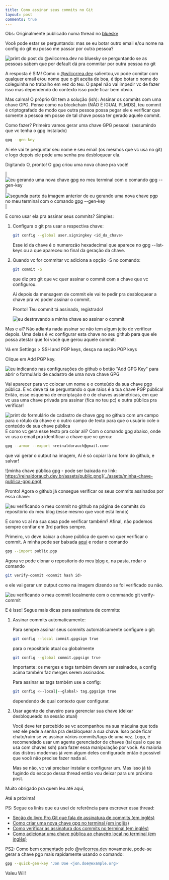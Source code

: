 ```yaml
---
title: Como assinar seus commits no Git
layout: post
comments: true
---
```


Obs: Originalmente publicado numa thread no [bluesky](https://bsky.app/profile/reinaldorauch.dev.br/post/3lgxv7m75lk2n)

Você pode estar se perguntando: mas se eu botar outro email e/ou nome na config
do git eu posso me passar por outra pessoa?

![print do post do @wilcorrea.dev no bluesky se perguntando se as pessoas sabem que por default dá pra commitar por outra pessoa no git](../assets/wilcorrea-dev-git-impersonation-problem.png)

A resposta é SIM! Como o [@wilcorrea.dev](https://bsky.app/profile/wilcorrea.dev) salientou,vc
pode comitar com qualquer email e/ou nome que o git aceita de boa, é tipo botar
o nome do coleguinha no trabalho em vez do teu. O papel não vai impedir vc de
fazer isso mas dependendo do contexto isso pode ficar bem óbvio.

Mas calma! O próprio Git tem a solução (ish): Assinar os commits com uma chave
GPG. Pense como na blockchain (NÃO É IGUAL PLMDS), teu commit é criptografado de
modo que outra pessoa possa pegar ele e verificar que somente a pessoa em posse
de tal chave possa ter gerado aquele commit.

Como fazer? Primeiro vamos gerar uma chave GPG pessoal: (assumindo que vc tenha
o gpg instalado)

```sh
gpg --gen-key
```

Aí ele vai te perguntar seu nome e seu email (os mesmos que vc usa no git) e
logo depois ele pede uma senha pra desbloquear ela.

Digitando O, pronto! O gpg criou uma nova chave pra você!

| ![eu gerando uma nova chave gpg no meu terminal com o comando gpg --gen-key](../assets/gpg-generate-keys.jpg) | ![segunda parte da imagem anterior de eu gerando uma nova chave pgp no meu terminal com o comando gpg --gen-key](../assets/gpg-generate-keys2.jpg) |

E como usar ela pra assinar seus commits? Simples:

1. Configura o git pra usar a respectiva chave:

   ```sh
   git config --global user.signingkey <id_da_chave>
   ```

   Esse id da chave é o numerozão hexadecimal que aparece no gpg --list-keys ou a
   que apareceu no final da geração da chave.

2. Quando vc for commitar vc adiciona a opção -S no comando:

   ```sh
   git commit -S
   ```

   que diz pro git que vc quer assinar o commit com a chave que vc configurou.

   Aí depois da mensagem de commit ele vai te pedir pra desbloquear a chave pra
   vc poder assinar o commit.

   Pronto! Teu commit tá assinado, registrado!

   ![eu destravando a minha chave ao assinar o commit](../assets/destravando-a-chave-no-commit.jpg)

Mas e aí? Não adianta nada assinar se não tem algum jeito de verificar depois.
Uma delas é vc configurar esta chave no seu github para que ele possa atestar
que foi você que gerou aquele commit:

Vá em Settings > SSH and PGP keys, desça na seção PGP keys

Clique em Add PGP key.

![eu indicando nas configurações do github o botão "Add GPG Key" para abrir o formulário de cadastro de uma nova chave GPG](../assets/adicionando-chave-pgp-no-github.jpg)

Vai aparecer para vc colocar um nome e o conteúdo da sua chave pgp pública.
E vc deve tá se perguntando o que raios é a tua chave PGP pública! Então, esse
esquema de encriptação é o de chaves assimétricas, em que vc usa uma chave
privada pra assinar (fica no teu pc) e outra pública pra verificar!

![print do formulário de cadastro de chave gpg no github com um campo para o rótulo da chave e o outro campo de texto para que o usuário cole o conteúdo de sua chave pública](../assets/formulario-de-cadastro-de-chave-gpg-github.jpg)
E como vc gera esse texto pra colar ali? Com o comando gpg abaixo, onde vc usa
o email pra identificar a chave que vc gerou:

```sh
gpg --armor --export <reinaldorauch@gmail.com>
```

que vai gerar o output na imagem, Aí é só copiar lá no form do github, e salvar!

![minha chave pública gpg - pode ser baixada no link: https://reinaldorauch.dev.br/assets/public.png](../assets/minha-chave-publica-gpg.png)

Pronto! Agora o github já consegue verificar os seus commits assinados por essa chave:

![eu verificando o meu commit no github na página de commits do repositório do meu blog (esse mesmo que você está lendo)](../assets/verificando-meu-commit-no-github.jpg)

E como vc aí na sua casa pode verificar também? Afinal, não podemos sempre
confiar em 3rd parties sempre.

Primeiro, vc deve baixar a chave pública de quem vc quer verificar o commit. A
minha pode ser baixada [aqui](../assets/public.pgp) e rodar o comando

```sh
gpg --import public.pgp
```

Agora vc pode clonar o repositorio do meu [blog](https://github.com/reinaldorauch/reinaldorauch.github.io)
e, na pasta, rodar o comando

```sh
git verify-commit <commit hash id>
```

e ele vai gerar um output como na imagem dizendo se foi verificado ou não.

![eu verificando o meu commit localmente com o commando git verify-commit](../assets/verificando-commit-localmente-no-git.jpg)

E é isso! Segue mais dicas para assinatura de commits:

1. Assinar commits automaticamente:

   Para sempre assinar seus commits automaticamente configure o git:

   ```sh
   git config --local commit.gpgsign true
   ```

   para o repositório atual ou globalmente

   ```sh
   git config --global commit.gpgsign true
   ```

   Importante: os merges e tags também devem ser assinados, a config acima
   também faz merges serem assinados.

   Para assinar as tags também use a config:

   ```sh
   git config <--local|--global> tag.gpgsign true
   ```

   dependendo de qual contexto quer configurar.

2. Usar agente de chaveiro para gerenciar sua chave (deixar desbloqueado na
   sessão atual)

   Você deve ter percebido se vc acompanhou na sua máquina que toda vez ele
   pede a senha pra desbloquear a sua chave. Isso pode ficar chato/ruim se
   vc assinar vários commits/tags de uma vez. Logo, é recomendado usar um
   agente gerenciador de chaves (tal qual o que se usa com chaves ssh) para
   fazer essa manipulação por você. As maioria das distros modernas já vem
   algum deles configurado então é possível que você não precise fazer nada
   aí.

   Mas se não, vc vai precisar instalar e configurar um. Mas isso já tá
   fugindo do escopo dessa thread então vou deixar para um próximo post.

Muito obrigado pra quem leu até aqui,

Até a próxima!

PS: Segue os links que eu usei de referência para escrever essa thread:

- [Seção do livro Pro Git que fala de assinatura de commits (em inglês)](https://git-scm.com/book/en/v2/Git-Tools-Signing-Your-Work)
- [Como criar uma nova chave gpg no terminal (em inglês)](https://unix.stackexchange.com/questions/481939/how-to-export-a-gpg-private-key-and-public-key-to-a-file)
- [Como verificar as assinatura dos commits no terminal (em inglês)](https://stackoverflow.com/questions/17371955/verifying-signed-git-commits)
- [Como adicionar uma chave pública ao chaveiro local no terminal (em inglês)](https://superuser.com/questions/999286/how-to-install-public-keys-with-gpg)

PS2: Como bem [comentado](https://bsky.app/profile/wilcorrea.dev/post/3lgxzlefitk2t) pelo [@wilcorrea.dev](https://bsky.app/profile/wilcorrea.dev)
novamente, pode-se gerar a chave pgp mais rapidamente usando o comando:

```sh
gpg --quick-gen-key 'Jon Doe <jon.doe@example.org>'
```

Valeu Wil!
